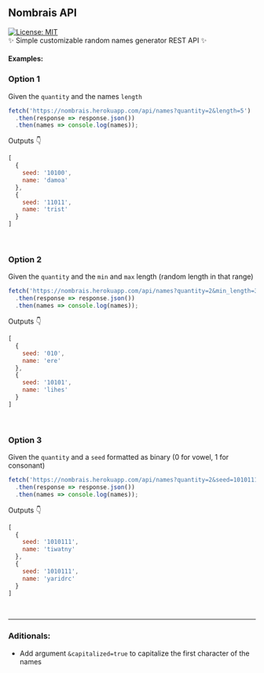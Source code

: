 ## Nombrais API
[![License: MIT](https://img.shields.io/badge/License-MIT-yellow.svg)](https://opensource.org/licenses/MIT)<br>
✨ Simple customizable random names generator REST API ✨

#### Examples:
### Option 1
Given the `quantity` and the names `length`
```js
fetch('https://nombrais.herokuapp.com/api/names?quantity=2&length=5')
  .then(response => response.json())
  .then(names => console.log(names));

```
Outputs 👇
```js
[
  {
    seed: '10100',
    name: 'damoa'
  },
  {
    seed: '11011',
    name: 'trist'
  }
]
```
<br>

### Option 2
Given the `quantity` and the `min` and `max` length (random length in that range)
```js
fetch('https://nombrais.herokuapp.com/api/names?quantity=2&min_length=3&max_length=5')
  .then(response => response.json())
  .then(names => console.log(names));

```
Outputs 👇
```js
[
  {
    seed: '010',
    name: 'ere'
  },
  {
    seed: '10101',
    name: 'lihes'
  }
]
```
<br>

### Option 3
Given the `quantity` and a `seed` formatted as binary (0 for vowel, 1 for consonant)
```js
fetch('https://nombrais.herokuapp.com/api/names?quantity=2&seed=1010111')
  .then(response => response.json())
  .then(names => console.log(names));

```
Outputs 👇
```js
[
  {
    seed: '1010111',
    name: 'tiwatny'
  },
  {
    seed: '1010111',
    name: 'yaridrc'
  }
]
```
<br>
<hr>

### Aditionals:
- Add argument `&capitalized=true` to capitalize the first character of the names
